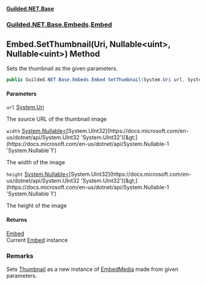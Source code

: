 
#### [Guilded.NET.Base](Guilded_NET_Base 'Guilded.NET.Base')
### [Guilded.NET.Base.Embeds](Guilded_NET_Base#Guilded_NET_Base_Embeds 'Guilded.NET.Base.Embeds').[Embed](Embed 'Guilded.NET.Base.Embeds.Embed')
## Embed.SetThumbnail(Uri, Nullable&lt;uint&gt;, Nullable&lt;uint&gt;) Method

Sets the thumbnail as the given parameters.
```csharp
public Guilded.NET.Base.Embeds.Embed SetThumbnail(System.Uri url, System.Nullable<uint> width=null, System.Nullable<uint> height=null);
```

#### Parameters

<a name='Guilded_NET_Base_Embeds_Embed_SetThumbnail(System_Uri_System_Nullable_uint__System_Nullable_uint_)_url'></a>
`url` [System.Uri](https://docs.microsoft.com/en-us/dotnet/api/System.Uri 'System.Uri')

The source URL of the thumbnail image

<a name='Guilded_NET_Base_Embeds_Embed_SetThumbnail(System_Uri_System_Nullable_uint__System_Nullable_uint_)_width'></a>
`width` [System.Nullable&lt;](https://docs.microsoft.com/en-us/dotnet/api/System.Nullable-1 'System.Nullable`1')[System.UInt32](https://docs.microsoft.com/en-us/dotnet/api/System.UInt32 'System.UInt32')[&gt;](https://docs.microsoft.com/en-us/dotnet/api/System.Nullable-1 'System.Nullable`1')

The width of the image

<a name='Guilded_NET_Base_Embeds_Embed_SetThumbnail(System_Uri_System_Nullable_uint__System_Nullable_uint_)_height'></a>
`height` [System.Nullable&lt;](https://docs.microsoft.com/en-us/dotnet/api/System.Nullable-1 'System.Nullable`1')[System.UInt32](https://docs.microsoft.com/en-us/dotnet/api/System.UInt32 'System.UInt32')[&gt;](https://docs.microsoft.com/en-us/dotnet/api/System.Nullable-1 'System.Nullable`1')

The height of the image


#### Returns
[Embed](Embed 'Guilded.NET.Base.Embeds.Embed')  
Current [Embed](Embed 'Guilded.NET.Base.Embeds.Embed') instance

### Remarks
  
Sets [Thumbnail](Embed_Thumbnail 'Guilded.NET.Base.Embeds.Embed.Thumbnail') as a new instance of [EmbedMedia](EmbedMedia 'Guilded.NET.Base.Embeds.EmbedMedia') made from given parameters.